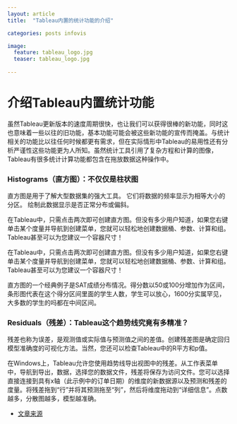 ```yaml
---
layout: article
title:  "Tableau内置的统计功能的介绍"

categories: posts infovis

image:
  feature: tableau_logo.jpg
  teaser: tableau_logo.jpg
 
---
```


# 介绍Tableau内置统计功能



虽然Tableau更新版本的速度周期很快，也让我们可以获得很棒的新功能，同时这也意味着一些以往的旧功能，基本功能可能会被这些新功能的宣传而掩盖。与统计相关的功能比以往任何时候都更有需求，但在实际情形中Tableau的易用性还有分析严谨性这些功能更为人所知。虽然统计工具引用了复杂方程和计算的图像，Tableau有很多统计计算功能都包含在拖放数据这种操作中。

### Histograms（直方图）：不仅仅是柱状图

直方图是用于了解大型数据集的强大工具。 它们将数据的频率显示为相等大小的分区。 绘制此数据显示是否正常分布或偏斜。 

在Tableau中，只需点击两次即可创建直方图。但没有多少用户知道，如果您右键单击某个度量并导航到创建菜单，您就可以轻松地创建数据桶、参数、计算和组。Tableau甚至可以为您建议一个容器尺寸！ 

在Tableau中，只需点击两次即可创建直方图。但没有多少用户知道，如果您右键单击某个度量并导航到创建菜单，您就可以轻松地创建数据桶、参数、计算和组。Tableau甚至可以为您建议一个容器尺寸！

直方图的一个经典例子是SAT成绩分布情况。得分数以50或100分增加作为区间，条形图代表在这个得分区间里面的学生人数，学生可以放心，1600分实属罕见，大多数的学生的吗都在中间区间。

### Residuals（残差）：Tableau这个趋势线究竟有多精准？

残差也称为误差，是观测值或实际值与预测值之间的差值。创建残差图是确定回归模型准确度的可视化方法。当然，您还可以检查Tableau中的R平方和p值。 

在Windows上，Tableau允许您使用趋势线导出视图中的残差。从工作表菜单中，导航到导出，数据，选择您的数据文件，残差将保存为访问文件。您可以选择直接连接到具有x轴（此示例中的订单日期）的维度的新数据源以及预测和残差的度量。将残差拖到“行”并将其预测拖至“列”，然后将维度拖动到“详细信息”。点数越多，分散图越多，模型越准确。


* [文章来源](https://www.douban.com/note/622829159/)